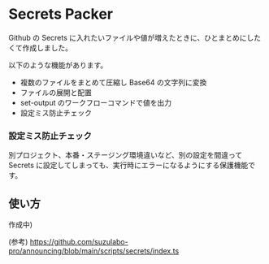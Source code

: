 # Secrets Packer

Github の Secrets に入れたいファイルや値が増えたときに、ひとまとめにしたくて作成しました。

以下のような機能があります。

- 複数のファイルをまとめて圧縮し Base64 の文字列に変換
- ファイルの展開と配置
- set-output のワークフローコマンドで値を出力
- 設定ミス防止チェック

### 設定ミス防止チェック

別プロジェクト、本番・ステージング環境違いなど、別の設定を間違って Secrets に設定してしまっても、実行時にエラーになるようにする保護機能です。

## 使い方

作成中)

(参考)
https://github.com/suzulabo-pro/announcing/blob/main/scripts/secrets/index.ts
